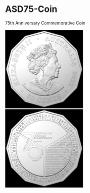 # ASD75-Coin
75th Anniversary Commemorative Coin

<img src="ASD-50-SIDE-B-Hires.jpg" width="50%"/> <img src="ASD-50-SIDE-A-Hires.jpg" width="50%"/> 
